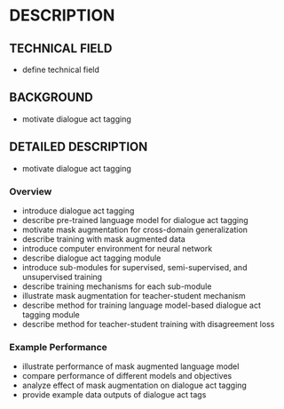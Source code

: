 # DESCRIPTION

## TECHNICAL FIELD

- define technical field

## BACKGROUND

- motivate dialogue act tagging

## DETAILED DESCRIPTION

- motivate dialogue act tagging

### Overview

- introduce dialogue act tagging
- describe pre-trained language model for dialogue act tagging
- motivate mask augmentation for cross-domain generalization
- describe training with mask augmented data
- introduce computer environment for neural network
- describe dialogue act tagging module
- introduce sub-modules for supervised, semi-supervised, and unsupervised training
- describe training mechanisms for each sub-module
- illustrate mask augmentation for teacher-student mechanism
- describe method for training language model-based dialogue act tagging module
- describe method for teacher-student training with disagreement loss

### Example Performance

- illustrate performance of mask augmented language model
- compare performance of different models and objectives
- analyze effect of mask augmentation on dialogue act tagging
- provide example data outputs of dialogue act tags

